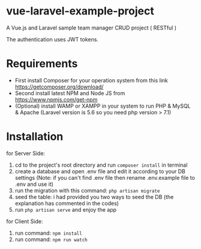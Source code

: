 # vue-laravel-example-project
A Vue.js and Laravel sample team manager CRUD project ( RESTful )

The authentication uses JWT tokens.


# Requirements

- First install Composer for your operation system from this link https://getcomposer.org/download/
- Second install latest NPM and Node JS from https://www.npmjs.com/get-npm
- (Optional) install WAMP or XAMPP in your system to run PHP & MySQL & Apache (Laravel version is 5.6 so you need php version > 7.1)

# Installation

for Server Side:
1. cd to the project's root directory and run ```composer install``` in terminal
1. create a database and open .env file and edit it according to your DB settings (Note: if you can't find .env file then rename .env.example file to .env and use it)
2. run the migration with this command: ```php artisan migrate```
3. seed the table: i had provided you two ways to seed the DB (the explanation has commented in the codes)
4. run ```php artisan serve``` and enjoy the app

for Client Side:
1. run command: ```npm install```
2. run command: ```npm run watch```
